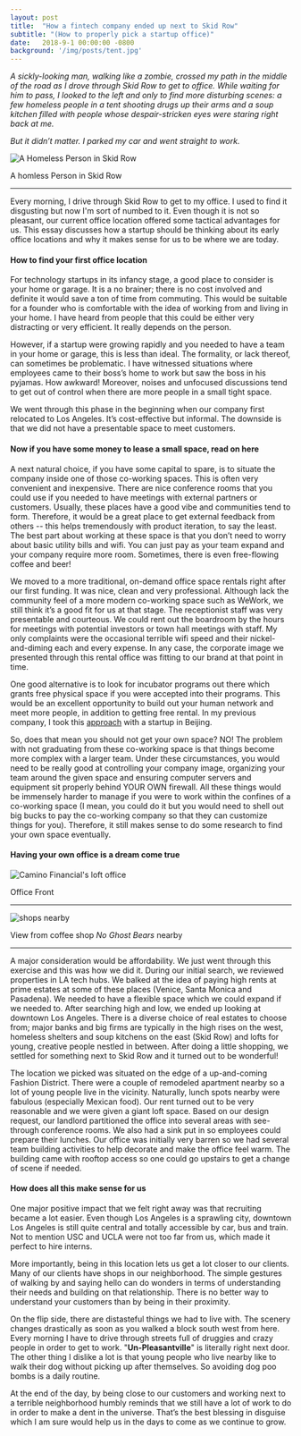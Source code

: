 ```yaml
---
layout: post
title:  "How a fintech company ended up next to Skid Row"
subtitle: "(How to properly pick a startup office)"
date:   2018-9-1 00:00:00 -0800
background: '/img/posts/tent.jpg'
---
```


*A sickly-looking man, walking like a zombie, crossed my path in the middle of the road as I drove through Skid Row to get to office. While waiting for him to pass, I looked to the left and only to find more disturbing scenes: a few homeless people in a tent shooting drugs up their arms and a soup kitchen filled with people whose despair-stricken eyes were staring right back at me.*

*But it didn’t matter. I parked my car and went straight to work.*

<img class="img-fluid" src="/img/posts/homeless.jpg" alt="A Homeless Person in Skid Row">

A homless Person in Skid Row

***

Every morning, I drive through Skid Row to get to my office. I used to find it disgusting but now I'm sort of numbed to it. Even though it is not so pleasant, our current office location offered some tactical advantages for us. This essay discusses how a startup should be thinking about its early office locations and why it makes sense for us to be where we are today.

#### How to find your first office location
For technology startups in its infancy stage, a good place to consider is your home or garage. It is a no brainer; there is no cost involved and definite it would save a ton of time from commuting. This would be suitable for a founder who is comfortable with the idea of working from and living in your home. I have heard from people that this could be either very distracting or very efficient. It really depends on the person.

However, if a startup were growing rapidly and you needed to have a team in your home or garage, this is less than ideal. The formality, or lack thereof, can sometimes be problematic. I have witnessed situations where employees came to their boss’s home to work but saw the boss in his pyjamas. How awkward! Moreover, noises and unfocused discussions tend to get out of control when there are more people in a small tight space.

We went through this phase in the beginning when our company first relocated to Los Angeles. It’s cost-effective but informal. The downside is that we did not have a presentable space to meet customers.

#### Now if you have some money to lease a small space, read on here
A next natural choice, if you have some capital to spare, is to situate the company inside one of those co-working spaces. This is often very convenient and inexpensive. There are nice conference rooms that you could use if you needed to have meetings with external partners or customers. Usually, these places have a good vibe and communities tend to form. Therefore, it would be a great place to get external feedback from others -- this helps tremendously with product iteration, to say the least. The best part about working at these space is that you don’t need to worry about basic utility bills and wifi. You can just pay as your team expand and your company require more room. Sometimes, there is even free-flowing coffee and beer!

We moved to a more traditional, on-demand office space rentals right after our first funding. It was nice, clean and very professional. Although lack the community feel of a more modern co-working space such as WeWork, we still think it’s a good fit for us at that stage. The receptionist staff was very presentable and courteous. We could rent out the boardroom by the hours for meetings with potential investors or town hall meetings with staff. My only complaints were the occasional terrible wifi speed and their nickel-and-diming each and every expense. In any case, the corporate image we presented through this rental office was fitting to our brand at that point in time.

One good alternative is to look for incubator programs out there which grants free physical space if you were accepted into their programs. This would be an excellent opportunity to build out your human network and meet more people, in addition to getting free rental. In my previous company, I took this [approach](https://medium.com/@chonantsai/a-cto-s-startup-journey-in-beijing-zhongguancun-science-park-59ff71f4417b "A CTO’s Startup Journey in Beijing Zhongguancun Science Park") with a startup in Beijing.

So, does that mean you should not get your own space? NO! The problem with not graduating from these co-working space is that things become more complex with a larger team. Under these circumstances, you would need to be really good at controlling your company image, organizing your team around the given space and ensuring computer servers and equipment sit properly behind YOUR OWN firewall. All these things would be immensely harder to manage if you were to work within the confines of a co-working space (I mean, you could do it but you would need to shell out big bucks to pay the co-working company so that they can customize things for you). Therefore, it still makes sense to do some research to find your own space eventually.

#### Having your own office is a dream come true

<img class="img-fluid" src="/img/posts/officefront.png" alt="Camino Financial's loft office" />

Office Front

***

<img class="img-fluid" src="/img/posts/nearby.jpg" alt="shops nearby" />

View from coffee shop *No Ghost Bears* nearby

***
A major consideration would be affordability. We just went through this exercise and this was how we did it. During our initial search, we reviewed properties in LA tech hubs. We balked at the idea of paying high rents at prime estates at some of these places (Venice, Santa Monica and Pasadena). We needed to have a flexible space which we could expand if we needed to. After searching high and low, we ended up looking at downtown Los Angeles. There is a diverse choice of real estates to choose from; major banks and big firms are typically in the high rises on the west, homeless shelters and soup kitchens on the east (Skid Row) and lofts for young, creative people nestled in between. After doing a little shopping, we settled for something next to Skid Row and it turned out to be wonderful!

The location we picked was situated on the edge of a up-and-coming Fashion District. There were a couple of remodeled apartment nearby so a lot of young people live in the vicinity. Naturally, lunch spots nearby were fabulous (especially Mexican food). Our rent turned out to be very reasonable and we were given a giant loft space. Based on our design request, our landlord partitioned the office into several areas with see-through conference rooms. We also had a sink put in so employees could prepare their lunches. Our office was initially very barren so we had several team building activities to help decorate and make the office feel warm. The building came with rooftop access so one could go upstairs to get a change of scene if needed.

#### How does all this make sense for us
One major positive impact that we felt right away was that recruiting became a lot easier. Even though Los Angeles is a sprawling city, downtown Los Angeles is still quite central and totally accessible by car, bus and train. Not to mention USC and UCLA were not too far from us, which made it perfect to hire interns.

More importantly, being in this location lets us get a lot closer to our clients. Many of our clients have shops in our neighborhood. The simple gestures of walking by and saying hello can do wonders in terms of understanding their needs and building on that relationship. There is no better way to understand your customers than by being in their proximity.

On the flip side, there are distasteful things we had to live with. The scenery changes drastically as soon as you walked a block south west from here.  Every morning I have to drive through streets full of druggies and crazy people in order to get to work. "**Un-Pleasantville**" is literally right next door. The other thing I dislike a lot is that young people who live nearby like to walk their dog without picking up after themselves. So avoiding dog poo bombs is a daily routine. 

At the end of the day, by being close to our customers and working next to a terrible neighborhood humbly reminds that we still have a lot of work to do in order to make a dent in the universe. That’s the best blessing in disguise which I am sure would help us in the days to come as we continue to grow.
